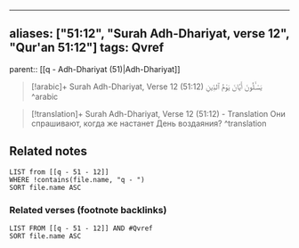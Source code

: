 
---
aliases: ["51:12", "Surah Adh-Dhariyat, verse 12", "Qur'an 51:12"]
tags: Qvref
---

parent:: [[q - Adh-Dhariyat (51)|Adh-Dhariyat]]

> [!arabic]+ Surah Adh-Dhariyat, Verse 12 (51:12)
> <span class="quran-arabic">يَسْـَٔلُونَ أَيَّانَ يَوْمُ ٱلدِّينِ</span>
^arabic

> [!translation]+ Surah Adh-Dhariyat, Verse 12 (51:12) - Translation
> Они спрашивают, когда же настанет День воздаяния?
^translation



## Related notes
```dataview
LIST from [[q - 51 - 12]]
WHERE !contains(file.name, "q - ")
SORT file.name ASC
```

### Related verses (footnote backlinks)
```dataview
LIST FROM [[q - 51 - 12]] AND #Qvref
SORT file.name ASC
```

